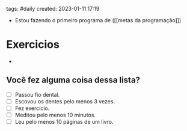 tags: #daily
created: 2023-01-11 17:19

- Estou fazendo o primeiro programa de ([[metas da programação]])

# Exercicios
- 

## Você fez alguma coisa dessa lista?
- [ ] Passou fio dental.
- [ ] Escovou os dentes pelo menos 3 vezes.
- [ ] Fez exercício.
- [ ] Meditou pelo menos 10 minutos.
- [ ] Leu pelo menos 10 páginas de um livro.